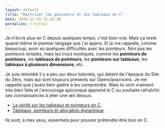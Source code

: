 ```yaml
---
layout: default
title: "Maîtriser les pointeurs et les tableaux en C"
date: 2016-12-29 15:42:49
permalink: /:title/
---
```

Je n'écris plus en C depuis quelques temps, c'est bien vrai. Mais ça reste quand même le premier langage que j'ai appris. Et je me rappelle, comme beaucoup, avoir eu quelques difficultés avec les pointeurs. Non pas les pointeurs simples, mais les trucs exotiques, comme les **pointeurs de pointeurs**, les **tableaux de pointeurs**, les **pointeurs sur tableaux**, les **tableaux à plusieurs dimensions**, etc.

<!--excerpt-->

Je suis retombé il y a peu sur deux tutoriels, qui datent de l'époque du Site du Zéro, mais qui sont toujours présents sur Openclassrooms. Je me rappelle que j'avais bien galéré à les comprendre. Mais ils sont vraiment très bien faits et j'encourage quiconque apprend le C ou souhaite rafraîchir ses connaissances à jeter une œil dessus.

*   [La vérité sur les tableaux et pointeurs en C](https://openclassrooms.com/courses/la-verite-sur-les-tableaux-et-pointeurs-en-c).
*   [Tableaux, pointeurs et allocation dynamique](https://openclassrooms.com/courses/tableaux-pointeurs-et-allocation-dynamique).

Ils sont, à mes yeux, essentiels pour pouvoir prétendre être bon en C.
